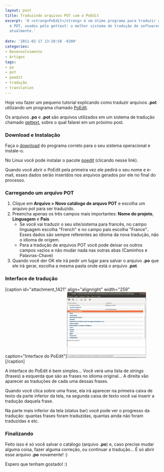 ```yaml
---
layout: post
title: Traduzindo arquivos POT com o PoEdit
excerpt: 'O <strong>PoEdit</strong> é um ótimo programa para traduzir arquivos PO
  e POT, usados pelo gettext: o melhor sistema de tradução de softwares, sites e sistemas
  atualmente.'

date: '2011-02-17 13:10:58 -0200'
categories:
- Desenvolvimento
- Artigos
tags:
- po
- pot
- poedit
- tradução
- translation
---
```

<p>Hoje vou fazer um pequeno tutorial explicando como traduzir arquivos <strong>.pot</strong> utilizando um programa chamado <a href="http://www.poedit.net/">PoEdit</a>.</p>
<p>Os arquivos <strong>.po</strong> e <strong>.pot</strong> são arquivos utilizados em um sistema de tradução chamado <a href="http://en.wikipedia.org/wiki/GNU_gettext">gettext</a>, sobre o qual falarei em um próximo post.</p>
<h3>Download e Instalação</h3>
<p>Faça o <a href="http://www.poedit.net/download.php">download</a> do programa correto para o seu sistema operacional e instale-o.</p>
<p>No Linux você pode instalar o pacote <a href="apt:poedit">poedit</a> (clicando nesse link).</p>
<p>Quando você abrir o PoEdit pela primeira vez ele pedirá o seu nome e e-mail, esses dados serão inseridos nos arquivos gerados por ele no final do processo.</p>
<h3>Carregando um arquivo POT</h3>
<ol>
<li>Clique em <strong>Arquivo > Novo catálogo de arquvo POT</strong> e escolha um arquivo pot para ser traduzido.</li>
<li>Preencha apenas os três campos mais importantes: <strong>Nome do projeto</strong>, <strong>Linguagem</strong> e <strong>País</strong>
<ul>
<li>Se você vai traduzir o seu site/sistema para francês, no campo linguagem escolha "French" e no campo país escolha "France".. Esses dados são sempre referentes ao idioma da nova tradução, não o idioma de origem.</li>
<li>Para a tradução de arquivos POT você pode deixar os outros campos vazios e não mudar nada nas outras abas (Caminhos e Palavras-Chave)</li>
</ul>
</li>
<li>Quando você der OK ele irá pedir um lugar para salvar o arquivo <strong>.po</strong> que ele irá gerar, escolha a mesma pasta onde está o arquivo <strong>.pot</strong>.</li>
</ol>
<h3>Interface de tradução</h3>
<p>[caption id="attachment_1421" align="alignright" width="259" caption="Interface do PoEdit"]<a href="/assets/uploads/2011/02/poedit.png"><img class="size-medium wp-image-1421" title="PoEdit" src="/assets/uploads/2011/02/poedit.png" alt="" width="259" /></a>[/caption]</p>
<p>A interface do PoEdit é bem simples... Você verá uma lista de <em>strings</em> (frases) a esquerda que são as frases no idioma original... A direita vão aparecer as traduções de cada uma dessas frases.</p>
<p>Quando você clica sobre uma frase, ela irá aparecer na primeira caixa de texto da parte inferior da tela, na segunda caixa de texto você vai inserir a tradução daquela frase.</p>
<p>Na parte mais inferior da tela (status bar) você pode ver o progresso da tradução: quantas frases foram traduzidas, quantas ainda não foram traduzidas e etc.</p>
<h3>Finalizando</h3>
<p>Feito isso é só você salvar o catálogo (arquivo <strong>.po</strong>) e, caso precise mudar alguma coisa, fazer alguma correção, ou continuar a tradução... É só abrir esse arquivo <strong>.po</strong> novamente! :)</p>
<p>Espero que tenham gostado! :)</p>
